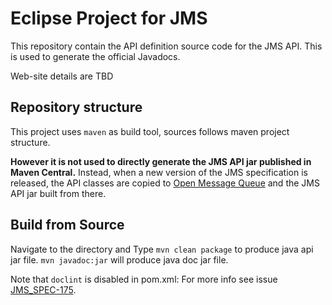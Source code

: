 # Eclipse Project for JMS

This repository contain the API definition source code for the JMS API. This is used  to generate the official Javadocs.

Web-site details are TBD

## Repository structure

This project uses `maven` as build tool, sources follows maven project structure.

__However it is not used to directly generate the JMS API jar published in Maven Central.__ Instead, when a new version of the JMS specification is released, the API classes are copied to [Open Message Queue](https://projects.eclipse.org/projects/ee4j.openmq) and the JMS API jar built from there.

## Build from Source

Navigate to the directory and Type `mvn clean package` to produce java api jar file. `mvn javadoc:jar` will produce java doc jar file.  

Note that `doclint` is disabled in pom.xml: For more info see issue [JMS_SPEC-175](https://github.com/eclipse-ee4j/jms-api/issues/175).
